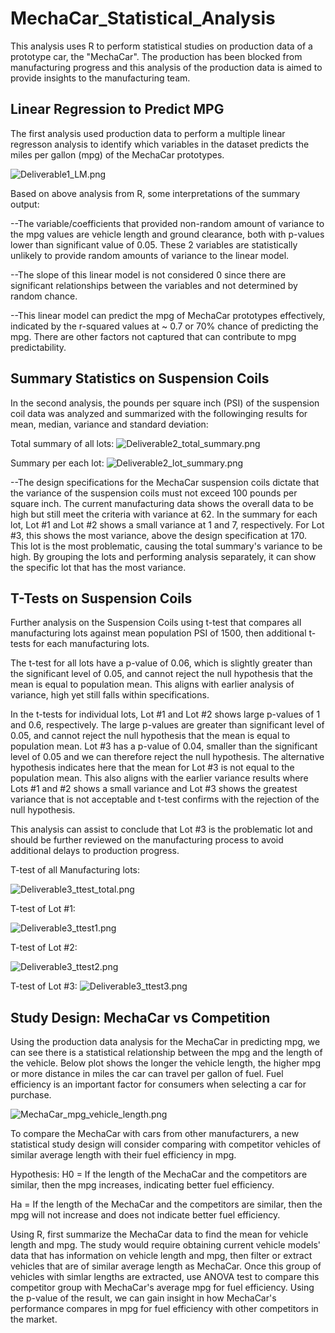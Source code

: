 # MechaCar_Statistical_Analysis

This analysis uses R to perform statistical studies on production data of a prototype car, the "MechaCar".  The production has been blocked from manufacturing progress and this analysis of the production data is aimed to provide insights to the manufacturing team.

## Linear Regression to Predict MPG

The first analysis used production data to perform a multiple linear regresson analysis to identify which variables in the dataset predicts the miles per gallon (mpg) of the MechaCar prototypes.  

![Deliverable1_LM.png](Deliverable1_LM.png)

Based on above analysis from R, some interpretations of the summary output:

--The variable/coefficients that provided non-random amount of variance to the mpg values are vehicle length and ground clearance, both with p-values lower than significant value of 0.05.  These 2 variables are statistically unlikely to provide random amounts of variance to the linear model. 

--The slope of this linear model is not considered 0 since there are significant relationships between the variables and not determined by random chance.

--This linear model can predict the mpg of MechaCar prototypes effectively, indicated by the r-squared values at ~ 0.7 or 70% chance of predicting the mpg.  There are other factors not captured that can contribute to mpg predictability. 

## Summary Statistics on Suspension Coils

In the second analysis, the pounds per square inch (PSI) of the suspension coil data was analyzed and summarized with the followinging results for mean, median, variance and standard deviation:

Total summary of all lots:
![Deliverable2_total_summary.png](Deliverable2_total_summary.png)

Summary per each lot:
![Deliverable2_lot_summary.png](Deliverable2_lot_summary.png)

--The design specifications for the MechaCar suspension coils dictate that the variance of the suspension coils must not exceed 100 pounds per square inch. The current manufacturing data shows the overall data to be high but still meet the criteria with variance at 62.  In the summary for each lot, Lot #1 and Lot #2 shows a small variance at 1 and 7, respectively.  For Lot #3, this shows the most variance, above the design specification at 170.  This lot is the most problematic, causing the total summary's variance to be high.  By grouping the lots and performing analysis separately, it can show the specific lot that has the most variance.

## T-Tests on Suspension Coils

Further analysis on the Suspension Coils using t-test that compares all manufacturing lots against mean population PSI of 1500, then additional t-tests for each manufacturing lots.  

The t-test for all lots have a p-value of 0.06, which is slightly greater than the significant level of 0.05, and cannot reject the null hypothesis that the mean is equal to population mean.  This aligns with earlier analysis of variance, high yet still falls within specifications.

In the t-tests for individual lots, Lot #1 and Lot #2 shows large p-values of 1 and 0.6, respectively.  The large p-values are greater than significant level of 0.05, and cannot reject the null hypothesis that the mean is equal to population mean.  Lot #3 has a p-value of 0.04, smaller than the significant level of 0.05 and we can therefore reject the null hypothesis.  The alternative hypothesis indicates here that the mean for Lot #3 is not equal to the population mean.  This also aligns with the earlier variance results where Lots #1 and #2 shows a small variance and Lot #3 shows the greatest variance that is not acceptable and t-test confirms with the rejection of the null hypothesis.

This analysis can assist to conclude that Lot #3 is the problematic lot and should be further reviewed on the manufacturing process to avoid additional delays to production progress.

T-test of all Manufacturing lots:

![Deliverable3_ttest_total.png](Deliverable3_ttest_total.png)

T-test of Lot #1:

![Deliverable3_ttest1.png](Deliverable3_ttest1.png)

T-test of Lot #2:

![Deliverable3_ttest2.png](Deliverable3_ttest2.png)

T-test of Lot #3:
![Deliverable3_ttest3.png](Deliverable3_ttest3.png)

## Study Design: MechaCar vs Competition

Using the production data analysis for the MechaCar in predicting mpg, we can see there is a statistical relationship between the mpg and the length of the vehicle.  Below plot shows the longer the vehicle length, the higher mpg or more distance in miles the car can travel per gallon of fuel.  Fuel efficiency is an  important factor for consumers when selecting a car for purchase. 

![MechaCar_mpg_vehicle_length.png](MechaCar_mpg_vehicle_length.png)

To compare the MechaCar with cars from other manufacturers, a new statistical study design will consider comparing with competitor vehicles of similar average length with their fuel efficiency in mpg.  

Hypothesis:
H0 = If the length of the MechaCar and the competitors are similar, then the mpg increases, indicating better fuel efficiency.

Ha = If the length of the MechaCar and the competitors are similar, then the mpg will not increase and does not indicate better fuel efficiency.

Using R, first summarize the MechaCar data to find the mean for vehicle length and mpg.  The study would require obtaining current vehicle models' data that has information on vehicle length and mpg, then filter or extract vehicles that are of similar average length as MechaCar.  Once this group of vehicles with simlar lengths are extracted, use ANOVA test to compare this competitor group with MechaCar's average mpg for fuel efficiency.  Using the p-value of the result, we can gain insight in how MechaCar's performance compares in mpg for fuel efficiency with other competitors in the market.
